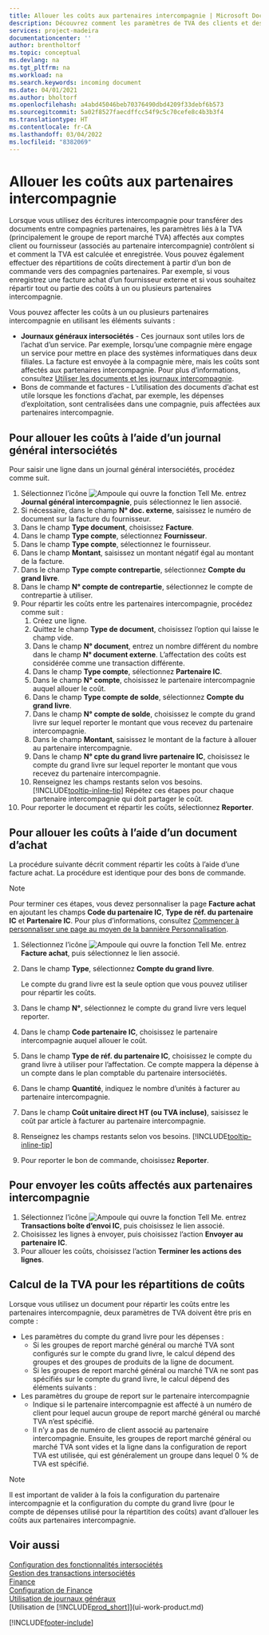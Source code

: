 ```yaml
---
title: Allouer les coûts aux partenaires intercompagnie | Microsoft Docs
description: Découvrez comment les paramètres de TVA des clients et des fournisseurs contrôlent si et comment la TVA est calculée.
services: project-madeira
documentationcenter: ''
author: brentholtorf
ms.topic: conceptual
ms.devlang: na
ms.tgt_pltfrm: na
ms.workload: na
ms.search.keywords: incoming document
ms.date: 04/01/2021
ms.author: bholtorf
ms.openlocfilehash: a4abd45046beb70376490dbd4209f33debf6b573
ms.sourcegitcommit: 5a02f8527faecdffcc54f9c5c70cefe8c4b3b3f4
ms.translationtype: HT
ms.contentlocale: fr-CA
ms.lasthandoff: 03/04/2022
ms.locfileid: "8382069"
---
```

# <a name="allocate-costs-to-intercompany-partners"></a>Allouer les coûts aux partenaires intercompagnie
Lorsque vous utilisez des écritures intercompagnie pour transférer des documents entre compagnies partenaires, les paramètres liés à la TVA (principalement le groupe de report marché TVA) affectés aux comptes client ou fournisseur (associés au partenaire intercompagnie) contrôlent si et comment la TVA est calculée et enregistrée. Vous pouvez également effectuer des répartitions de coûts directement à partir d’un bon de commande vers des compagnies partenaires. Par exemple, si vous enregistrez une facture achat d’un fournisseur externe et si vous souhaitez répartir tout ou partie des coûts à un ou plusieurs partenaires intercompagnie.

Vous pouvez affecter les coûts à un ou plusieurs partenaires intercompagnie en utilisant les éléments suivants :

* **Journaux généraux intersociétés** - Ces journaux sont utiles lors de l’achat d’un service. Par exemple, lorsqu’une compagnie mère engage un service pour mettre en place des systèmes informatiques dans deux filiales. La facture est envoyée à la compagnie mère, mais les coûts sont affectés aux partenaires intercompagnie. Pour plus d’informations, consultez [Utiliser les documents et les journaux intercompagnie](intercompany-how-work-documents-journals.md).
* Bons de commande et factures - L’utilisation des documents d’achat est utile lorsque les fonctions d’achat, par exemple, les dépenses d’exploitation, sont centralisées dans une compagnie, puis affectées aux partenaires intercompagnie.

## <a name="to-allocate-costs-using-an-intercompany-general-journal"></a>Pour allouer les coûts à l’aide d’un journal général intersociétés
Pour saisir une ligne dans un journal général intersociétés, procédez comme suit. 

1. Sélectionnez l’icône ![Ampoule qui ouvre la fonction Tell Me.](media/ui-search/search_small.png "Dites-moi ce que vous voulez faire") entrez **Journal général intercompagnie**, puis sélectionnez le lien associé.
2. Si nécessaire, dans le champ **N° doc. externe**, saisissez le numéro de document sur la facture du fournisseur.
3. Dans le champ **Type document**, choisissez **Facture**.
4. Dans le champ **Type compte**, sélectionnez **Fournisseur**.
5. Dans le champ **Type compte**, sélectionnez le fournisseur.
6. Dans le champ **Montant**, saisissez un montant négatif égal au montant de la facture.
7. Dans le champ **Type compte contrepartie**, sélectionnez **Compte du grand livre**.
8. Dans le champ **N° compte de contrepartie**, sélectionnez le compte de contrepartie à utiliser.
9. Pour répartir les coûts entre les partenaires intercompagnie, procédez comme suit :
   1. Créez une ligne.
   2. Quittez le champ **Type de document**, choisissez l’option qui laisse le champ vide.
   3. Dans le champ **N° document**, entrez un nombre différent du nombre dans le champ **N° document externe**. L’affectation des coûts est considérée comme une transaction différente.
   4. Dans le champ **Type compte**, sélectionnez **Partenaire IC**.
   5. Dans le champ **N° compte**, choisissez le partenaire intercompagnie auquel allouer le coût.
   6. Dans le champ **Type compte de solde**, sélectionnez **Compte du grand livre**.
   7. Dans le champ **N° compte de solde**, choisissez le compte du grand livre sur lequel reporter le montant que vous recevez du partenaire intercompagnie.
   1. Dans le champ **Montant**, saisissez le montant de la facture à allouer au partenaire intercompagnie.
   1. Dans le champ **N° cpte du grand livre partenaire IC**, choisissez le compte du grand livre sur lequel reporter le montant que vous recevez du partenaire intercompagnie. 
   1. Renseignez les champs restants selon vos besoins. [!INCLUDE[tooltip-inline-tip](includes/tooltip-inline-tip_md.md)] Répétez ces étapes pour chaque partenaire intercompagnie qui doit partager le coût.
1. Pour reporter le document et répartir les coûts, sélectionnez **Reporter**.  

## <a name="to-allocate-costs-using-a-purchase-document"></a>Pour allouer les coûts à l’aide d’un document d’achat
La procédure suivante décrit comment répartir les coûts à l’aide d’une facture achat. La procédure est identique pour des bons de commande.

> [!NOTE]
> Pour terminer ces étapes, vous devez personnaliser la page **Facture achat** en ajoutant les champs **Code du partenaire IC**, **Type de réf. du partenaire IC** et **Partenaire IC**. Pour plus d’informations, consultez [Commencer à personnaliser une page au moyen de la bannière Personnalisation](ui-personalization-user.md#to-start-personalizing-a-page-through-the-personalizing-banner).

1. Sélectionnez l’icône ![Ampoule qui ouvre la fonction Tell Me.](media/ui-search/search_small.png "Dites-moi ce que vous voulez faire") entrez **Facture achat**, puis sélectionnez le lien associé.
2. Dans le champ **Type**, sélectionnez **Compte du grand livre**.
   
   Le compte du grand livre est la seule option que vous pouvez utiliser pour répartir les coûts.  
1. Dans le champ **N°**, sélectionnez le compte du grand livre vers lequel reporter.
1. Dans le champ **Code partenaire IC**, choisissez le partenaire intercompagnie auquel allouer le coût.
1. Dans le champ **Type de réf. du partenaire IC**, choisissez le compte du grand livre à utiliser pour l’affectation. Ce compte mappera la dépense à un compte dans le plan comptable du partenaire intersociétés.
1. Dans le champ **Quantité**, indiquez le nombre d’unités à facturer au partenaire intercompagnie.
1. Dans le champ **Coût unitaire direct HT (ou TVA incluse)**, saisissez le coût par article à facturer au partenaire intercompagnie.
1. Renseignez les champs restants selon vos besoins. [!INCLUDE[tooltip-inline-tip](includes/tooltip-inline-tip_md.md)] 
1. Pour reporter le bon de commande, choisissez **Reporter**.

## <a name="to-send-the-allocated-costs-to-intercompany-partners"></a>Pour envoyer les coûts affectés aux partenaires intercompagnie
1. Sélectionnez l’icône ![Ampoule qui ouvre la fonction Tell Me.](media/ui-search/search_small.png "Dites-moi ce que vous voulez faire") entrez **Transactions boîte d’envoi IC**, puis choisissez le lien associé.
2. Choisissez les lignes à envoyer, puis choisissez l’action **Envoyer au partenaire IC**. 
3. Pour allouer les coûts, choisissez l’action **Terminer les actions des lignes**.

## <a name="calculating-vat-for-cost-distributions"></a>Calcul de la TVA pour les répartitions de coûts
Lorsque vous utilisez un document pour répartir les coûts entre les partenaires intercompagnie, deux paramètres de TVA doivent être pris en compte : 
* Les paramètres du compte du grand livre pour les dépenses :
   * Si les groupes de report marché général ou marché TVA sont configurés sur le compte du grand livre, le calcul dépend des groupes et des groupes de produits de la ligne de document.
   * Si les groupes de report marché général ou marché TVA ne sont pas spécifiés sur le compte du grand livre, le calcul dépend des éléments suivants :
* Les paramètres du groupe de report sur le partenaire intercompagnie
   * Indique si le partenaire intercompagnie est affecté à un numéro de client pour lequel aucun groupe de report marché général ou marché TVA n’est spécifié.
   * Il n’y a pas de numéro de client associé au partenaire intercompagnie. Ensuite, les groupes de report marché général ou marché TVA sont vides et la ligne dans la configuration de report TVA est utilisée, qui est généralement un groupe dans lequel 0 % de TVA est spécifié.

> [!NOTE]
> Il est important de valider à la fois la configuration du partenaire intercompagnie et la configuration du compte du grand livre (pour le compte de dépenses utilisé pour la répartition des coûts) avant d’allouer les coûts aux partenaires intercompagnie.

## <a name="see-also"></a>Voir aussi
[Configuration des fonctionnalités intersociétés](intercompany-how-setup.md)  
[Gestion des transactions intersociétés](intercompany-manage.md)  
[Finance](finance.md)  
[Configuration de Finance](finance-setup-finance.md)  
[Utilisation de journaux généraux](ui-work-general-journals.md)  
[Utilisation de [!INCLUDE[prod_short](includes/prod_short.md)]](ui-work-product.md)

[!INCLUDE[footer-include](includes/footer-banner.md)]